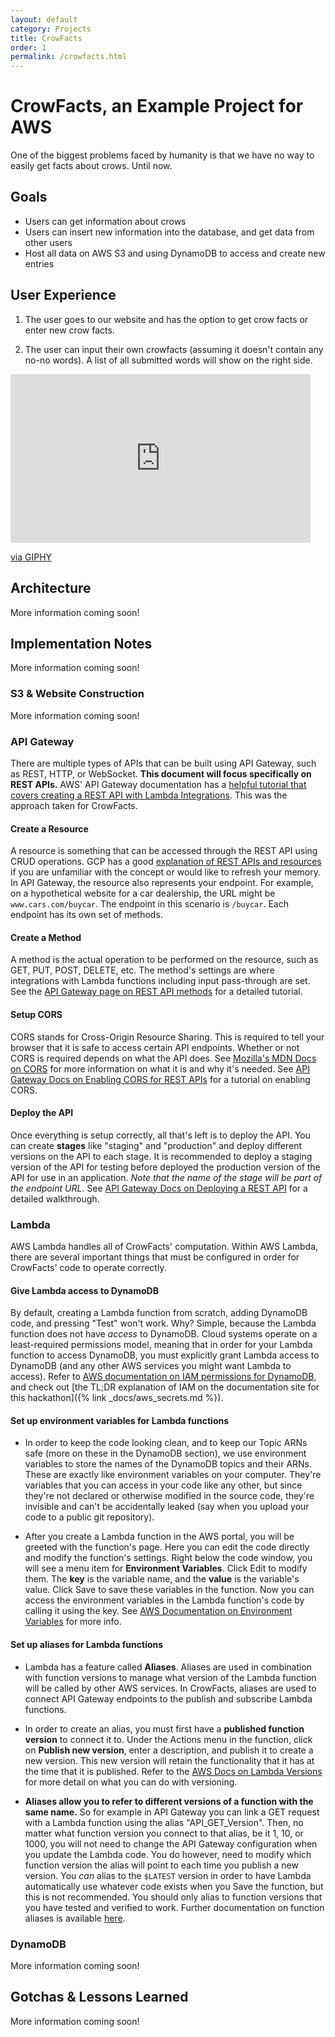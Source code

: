 ```yaml
---
layout: default
category: Projects
title: CrowFacts
order: 1
permalink: /crowfacts.html
---
```


# CrowFacts, an Example Project for AWS

One of the biggest problems faced by humanity is that we have no way to easily get facts about crows. Until now.

## Goals

- Users can get information about crows
- Users can insert new information into the database, and get data from other users
- Host all data on AWS S3 and using DynamoDB to access and create new entries

## User Experience

1. The user goes to our website and has the option to get crow facts or enter new crow facts.

2. The user can input their own crowfacts (assuming it doesn't contain any no-no words). A list of all submitted words will show on the right side.

<iframe src="https://giphy.com/embed/W4PtD360Ev9x4myZH0" width="480" height="270" frameBorder="0" class="giphy-embed" allowFullScreen></iframe><p><a href="https://giphy.com/gifs/run-mjkahn-crow-W4PtD360Ev9x4myZH0">via GIPHY</a></p>

## Architecture

More information coming soon!

## Implementation Notes

More information coming soon!

### S3 & Website Construction

More information coming soon!

### API Gateway

There are multiple types of APIs that can be built using API Gateway, such as REST, HTTP, or WebSocket. **This document will focus specifically on REST APIs.** AWS' API Gateway documentation has a [helpful tutorial that covers creating a REST API with Lambda Integrations](https://docs.aws.amazon.com/apigateway/latest/developerguide/apigateway-getting-started-with-rest-apis.html). This was the approach taken for CrowFacts.

#### Create a Resource
A resource is something that can be accessed through the REST API using CRUD operations. GCP has a good [explanation of REST APIs and resources](https://cloud.google.com/apis/design/resources) if you are unfamiliar with the concept or would like to refresh your memory. In API Gateway, the resource also represents your endpoint. For example, on a hypothetical website for a car dealership, the URL might be `www.cars.com/buycar`. The endpoint in this scenario is `/buycar`. Each endpoint has its own set of methods.

#### Create a Method
A method is the actual operation to be performed on the resource, such as GET, PUT, POST, DELETE, etc. The method's settings are where integrations with Lambda functions including input pass-through are set. See the [API Gateway page on REST API methods](https://docs.aws.amazon.com/apigateway/latest/developerguide/how-to-method-settings.html) for a detailed tutorial.

#### Setup CORS
CORS stands for Cross-Origin Resource Sharing. This is required to tell your browser that it is safe to access certain API endpoints. Whether or not CORS is required depends on what the API does. See [Mozilla's MDN Docs on CORS](https://developer.mozilla.org/en-US/docs/Web/HTTP/CORS) for more information on what it is and why it's needed. See [API Gateway Docs on Enabling CORS for REST APIs](https://docs.aws.amazon.com/apigateway/latest/developerguide/how-to-cors.html) for a tutorial on enabling CORS.

#### Deploy the API
Once everything is setup correctly, all that's left is to deploy the API. You can create **stages** like "staging" and "production" and deploy different versions on the API to each stage. It is recommended to deploy a staging version of the API for testing before deployed the production version of the API for use in an application. *Note that the name of the stage will be part of the endpoint URL*. See [API Gateway Docs on Deploying a REST API](https://docs.aws.amazon.com/apigateway/latest/developerguide/how-to-deploy-api.html) for a detailed walkthrough.

### Lambda

AWS Lambda handles all of CrowFacts' computation. Within AWS Lambda, there are several important things that must be configured in order for CrowFacts' code to operate correctly.

#### Give Lambda access to DynamoDB
By default, creating a Lambda function from scratch, adding DynamoDB code, and pressing "Test" won't work. Why? Simple, because the Lambda function does not have *access* to DynamoDB. Cloud systems operate on a least-required permissions model, meaning that in order for your Lambda function to access DynamoDB, you must explicitly grant Lambda access to DynamoDB (and any other AWS services you might want Lambda to access). Refer to [AWS documentation on IAM permissions for DynamoDB](https://docs.aws.amazon.com/amazondynamodb/latest/developerguide/authentication-and-access-control.html), and check out [the TL;DR explanation of IAM on the documentation site for this hackathon]({% link _docs/aws_secrets.md %}).
    
#### Set up environment variables for Lambda functions
- In order to keep the code looking clean, and to keep our Topic ARNs safe (more on these in the DynamoDB section), we use environment variables to store the names of the DynamoDB topics and their ARNs. These are exactly like environment variables on your computer. They're variables that you can access in your code like any other, but since they're not declared or otherwise modified in the source code, they're invisible and can't be accidentally leaked (say when you upload your code to a public git repository). 

- After you create a Lambda function in the AWS portal, you will be greeted with the function's page. Here you can edit the code directly and modify the function's settings. Right below the code window, you will see a menu item for **Environment Variables**. Click Edit to modify them. The **key** is the variable name, and the **value** is the variable's value. Click Save to save these variables in the function. Now you can access the environment variables in the Lambda function's code by calling it using the key. See [AWS Documentation on Environment Variables](https://docs.aws.amazon.com/lambda/latest/dg/configuration-envvars.html) for more info.

#### Set up aliases for Lambda functions
- Lambda has a feature called **Aliases**. Aliases are used in combination with function versions to manage what version of the Lambda function will be called by other AWS services. In CrowFacts, aliases are used to connect API Gateway endpoints to the publish and subscribe Lambda functions. 

- In order to create an alias, you must first have a **published function version** to connect it to. Under the Actions menu in the function, click on **Publish new version**, enter a description, and publish it to create a new version. This new version will retain the functionality that it has at the time that it is published. Refer to the [AWS Docs on Lambda Versions](https://docs.aws.amazon.com/lambda/latest/dg/configuration-versions.html) for more detail on what you can do with versioning.

- **Aliases allow you to refer to different versions of a function with the same name.** So for example in API Gateway you can link a GET request with a Lambda function using the alias "API_GET_Version". Then, no matter what function version you connect to that alias, be it 1, 10, or 1000, you will not need to change the API Gateway configuration when you update the Lambda code. You do however, need to modify which function version the alias will point to each time you publish a new version. You *can* alias to the `$LATEST` version in order to have Lambda automatically use whatever code exists when you Save the function, but this is not recommended. You should only alias to function versions that you have tested and verified to work. Further documentation on function aliases is available [here](https://docs.aws.amazon.com/lambda/latest/dg/configuration-aliases.html).

### DynamoDB

More information coming soon!

## Gotchas & Lessons Learned

More information coming soon!

